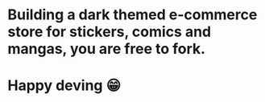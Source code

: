 # Building a dark themed e-commerce store for stickers, comics and mangas, you are free to fork.
# Happy deving 😁
